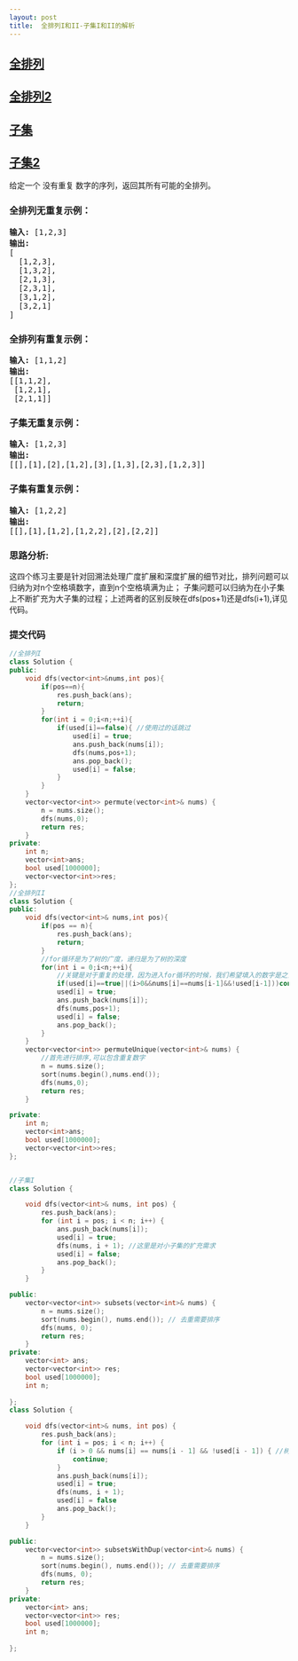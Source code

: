 ```yaml
---
layout: post
title:  全排列I和II-子集I和II的解析
---
```


## [全排列](https://leetcode-cn.com/problems/permutations/)
## [全排列2](https://leetcode-cn.com/problems/permutations-ii/)
## [子集](https://leetcode-cn.com/problems/subsets/)
## [子集2](https://leetcode-cn.com/problems/subsets-ii/)


给定一个 没有重复 数字的序列，返回其所有可能的全排列。


### 全排列无重复示例：
<pre>
<strong>输入:</strong> [1,2,3]
<strong>输出:</strong> 
[
  [1,2,3],
  [1,3,2],
  [2,1,3],
  [2,3,1],
  [3,1,2],
  [3,2,1]
]
</pre>


### 全排列有重复示例：
<pre>
<strong>输入:</strong> [1,1,2]
<strong>输出:</strong> 
[[1,1,2],
 [1,2,1],
 [2,1,1]]
</pre>

### 子集无重复示例：
<pre>
<strong>输入:</strong> [1,2,3]
<strong>输出:</strong> 
[[],[1],[2],[1,2],[3],[1,3],[2,3],[1,2,3]]
</pre>

### 子集有重复示例：
<pre>
<strong>输入:</strong> [1,2,2]
<strong>输出:</strong> 
[[],[1],[1,2],[1,2,2],[2],[2,2]]
</pre>

### 思路分析:

这四个练习主要是针对回溯法处理广度扩展和深度扩展的细节对比，排列问题可以归纳为对n个空格填数字，直到n个空格填满为止；
子集问题可以归纳为在小子集上不断扩充为大子集的过程；上述两者的区别反映在dfs(pos+1)还是dfs(i+1),详见代码。

### 提交代码

```C++
//全排列I
class Solution {
public:
    void dfs(vector<int>&nums,int pos){
        if(pos==n){
            res.push_back(ans);
            return;
        }
        for(int i = 0;i<n;++i){
            if(used[i]==false){ //使用过的话跳过
                used[i] = true;
                ans.push_back(nums[i]);
                dfs(nums,pos+1);
                ans.pop_back();
                used[i] = false;
            }
        }
    }
    vector<vector<int>> permute(vector<int>& nums) {
        n = nums.size();
        dfs(nums,0);
        return res;
    }
private:
    int n;
    vector<int>ans;
    bool used[1000000];
    vector<vector<int>>res;
};
//全排列II
class Solution {
public:
    void dfs(vector<int>& nums,int pos){
        if(pos == n){
            res.push_back(ans);
            return;
        }
        //for循环是为了树的广度，递归是为了树的深度
        for(int i = 0;i<n;++i){
            //关键是对于重复的处理，因为进入for循环的时候，我们希望填入的数字是之前没有填过的,遇到以下情况我们希望跳过
            if(used[i]==true||(i>0&&nums[i]==nums[i-1]&&!used[i-1]))continue;//最后一个!used[i-1]很精妙，需要跳过的是同层节点有相同时候的关系
            used[i] = true;
            ans.push_back(nums[i]);
            dfs(nums,pos+1);
            used[i] = false;
            ans.pop_back();
        }
    }
    vector<vector<int>> permuteUnique(vector<int>& nums) {
        //首先进行排序,可以包含重复数字
        n = nums.size();
        sort(nums.begin(),nums.end());
        dfs(nums,0);
        return res;
    }

private:
    int n;
    vector<int>ans;
    bool used[1000000];
    vector<vector<int>>res;
};


//子集I
class Solution {

    void dfs(vector<int>& nums, int pos) {
        res.push_back(ans);
        for (int i = pos; i < n; i++) {
            ans.push_back(nums[i]);
            used[i] = true;
            dfs(nums, i + 1); //这里是对小子集的扩充需求
            used[i] = false;
            ans.pop_back();
        }
    }

public:
    vector<vector<int>> subsets(vector<int>& nums) {
        n = nums.size();
        sort(nums.begin(), nums.end()); // 去重需要排序
        dfs(nums, 0);
        return res;
    }
private:
    vector<int> ans;
    vector<vector<int>> res;
    bool used[1000000];
    int n;
    
};
class Solution {

    void dfs(vector<int>& nums, int pos) {
        res.push_back(ans);
        for (int i = pos; i < n; i++) {
            if (i > 0 && nums[i] == nums[i - 1] && !used[i - 1]) { //树同层的相同则跳过
                continue;
            }
            ans.push_back(nums[i]);
            used[i] = true;
            dfs(nums, i + 1);
            used[i] = false
            ans.pop_back();
        }
    }

public:
    vector<vector<int>> subsetsWithDup(vector<int>& nums) {
        n = nums.size();
        sort(nums.begin(), nums.end()); // 去重需要排序
        dfs(nums, 0);
        return res;
    }
private:
    vector<int> ans;
    vector<vector<int>> res;
    bool used[1000000];
    int n;
    
};

```


